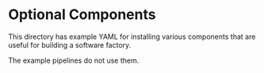 # Optional Components

This directory has example YAML for installing various components that are useful for building a software factory.

The example pipelines do not use them.
